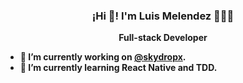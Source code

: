
<p align="center" width="300">
   <h3 align="center">¡Hi 👋! I'm Luis Melendez 👨🏻‍💻</h3>
</p>

<p align="center"><strong>Full-stack Developer<br /></p>

- 🔭 I’m currently working on [@skydropx](https://github.com/Skydropx).
- 🌱 I’m currently learning React Native and TDD.
<!--
**LuisMelDev/LuisMelDev** is a ✨ _special_ ✨ repository because its `README.md` (this file) appears on your GitHub profile.

Here are some ideas to get you started:

- 🔭 I’m currently working on ...
- 🌱 I’m currently learning ...
- 👯 I’m looking to collaborate on ...
- 🤔 I’m looking for help with ...
- 💬 Ask me about ...
- 📫 How to reach me: ...
- 😄 Pronouns: ...
- ⚡ Fun fact: ...
-->
